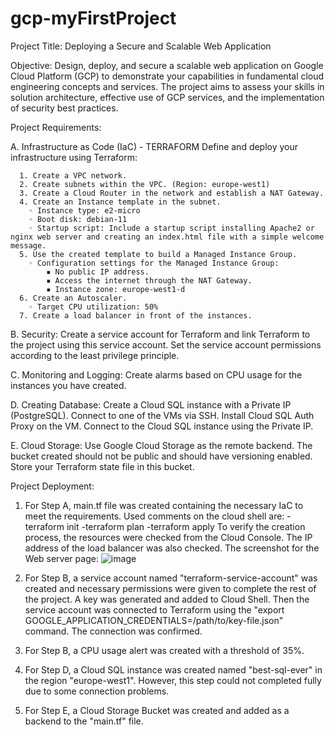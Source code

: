 # gcp-myFirstProject
Project Title: Deploying a Secure and Scalable Web Application

Objective: Design, deploy, and secure a scalable web application on Google Cloud Platform (GCP) to demonstrate your capabilities in fundamental cloud engineering concepts and services. The project aims to assess your skills in solution architecture, effective use of GCP services, and the implementation of security best practices.

Project Requirements: 

   A. Infrastructure as Code (IaC) - TERRAFORM Define and deploy your infrastructure using Terraform:
     
      1. Create a VPC network.
      2. Create subnets within the VPC. (Region: europe-west1)
      3. Create a Cloud Router in the network and establish a NAT Gateway.
      4. Create an Instance template in the subnet.
        ◦ Instance type: e2-micro
        ◦ Boot disk: debian-11
        ◦ Startup script: Include a startup script installing Apache2 or nginx web server and creating an index.html file with a simple welcome message.
      5. Use the created template to build a Managed Instance Group.
        ◦ Configuration settings for the Managed Instance Group:
            ▪ No public IP address.
            ▪ Access the internet through the NAT Gateway.
            ▪ Instance zone: europe-west1-d
      6. Create an Autoscaler.
        ◦ Target CPU utilization: 50%
      7. Create a load balancer in front of the instances.

   B. Security: Create a service account for Terraform and link Terraform to the project using this service account. Set the service account permissions according to the least privilege principle.

   C. Monitoring and Logging: Create alarms based on CPU usage for the instances you have created.

   D. Creating Database: Create a Cloud SQL instance with a Private IP (PostgreSQL). Connect to one of the VMs via SSH. Install Cloud SQL Auth Proxy on the VM. Connect to the Cloud SQL instance using the Private IP.

   E. Cloud Storage: Use Google Cloud Storage as the remote backend. The bucket created should not be public and should have versioning enabled. Store your Terraform state file in this bucket.

Project Deployment:
1. For Step A, main.tf file was created containing the necessary IaC to meet the requirements.
   Used comments on the cloud shell are:
     -terraform init
     -terraform plan
     -terraform apply
   To verify the creation process, the resources were checked from the Cloud Console. The IP address of the load balancer was also checked. The screenshot for the Web server page:
   ![image](https://github.com/tuanaguler/gcp-myFirstProject/assets/63639594/1b2ab33e-c590-4606-a49a-2a992d55653c)

2. For Step B, a service account named "terraform-service-account" was created and necessary permissions were given to complete the rest of the project. A key was generated and added to Cloud        Shell. Then the service account was connected to Terraform using the "export GOOGLE_APPLICATION_CREDENTIALS=/path/to/key-file.json" command. The connection was confirmed.

3. For Step B, a CPU usage alert was created with a threshold of 35%.

4. For Step D, a Cloud SQL instance was created named "best-sql-ever" in the region "europe-west1". However, this step could not completed fully due to some connection problems.

5. For Step E, a Cloud Storage Bucket was created and added as a backend to the "main.tf" file.

